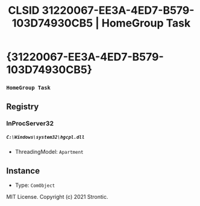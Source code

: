 ﻿---
title: "CLSID 31220067-EE3A-4ED7-B579-103D74930CB5 | HomeGroup Task"
excerpt: What is COM-Object CLSID 31220067-EE3A-4ED7-B579-103D74930CB5?
---

# {31220067-EE3A-4ED7-B579-103D74930CB5}

### `HomeGroup Task`

## Registry


### InProcServer32

##### `C:\Windows\system32\hgcpl.dll`
* ThreadingModel: `Apartment`

## Instance

* Type: `ComObject`

MIT License. Copyright (c) 2021 Strontic.


